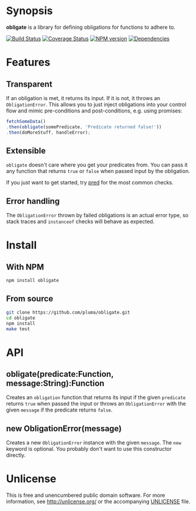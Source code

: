 # Synopsis

**obligate** is a library for defining obligations for functions to adhere to.

[![Build Status](https://travis-ci.org/pluma/obligate.png?branch=master)](https://travis-ci.org/pluma/obligate) [![Coverage Status](https://coveralls.io/repos/pluma/obligate/badge.png?branch=master)](https://coveralls.io/r/pluma/obligate?branch=master) [![NPM version](https://badge.fury.io/js/obligate.png)](http://badge.fury.io/js/obligate) [![Dependencies](https://david-dm.org/pluma/obligate.png)](https://david-dm.org/pluma/obligate)

# Features

## Transparent

If an obligation is met, it returns its input. If it is not, it throws an `ObligationError`. This allows you to just inject obligations into your control flow and mimic pre-conditions and post-conditions, e.g. using promises:

```javascript
fetchSomeData()
.then(obligate(somePredicate, 'Predicate returned false!'))
.then(doMoreStuff, handleError);
```

## Extensible

`obligate` doesn't care where you get your predicates from. You can pass it any function that returns `true` or `false` when passed input by the obligation.

If you just want to get started, try [pred](https://github.com/pluma/pred) for the most common checks.

## Error handling

The `ObligationError` thrown by failed obligations is an actual error type, so stack traces and `instanceof` checks will behave as expected.

# Install

## With NPM

```sh
npm install obligate
```

## From source

```sh
git clone https://github.com/pluma/obligate.git
cd obligate
npm install
make test
```

# API

## obligate(predicate:Function, message:String):Function

Creates an `obligation` function that returns its input if the given `predicate` returns `true` when passed the input or throws an `ObligationError` with the given `message` if the predicate returns `false`.

## new ObligationError(message)

Creates a new `ObligationError` instance with the given `message`. The `new` keyword is optional. You probably don't want to use this constructor directly.

# Unlicense

This is free and unencumbered public domain software. For more information, see http://unlicense.org/ or the accompanying [UNLICENSE](https://github.com/pluma/obligate/blob/master/UNLICENSE) file.
